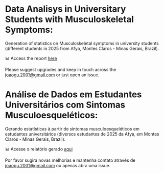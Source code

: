 # Data Analisys in Universitary Students with Musculoskeletal Symptoms:
Generation of statistics on Musculoskeletal symptoms in university students (different students in 2025 from Afya, Montes Claros - Minas Gerais, Brazil).

📊 Access the report [here](https://github.com/jAzz-hub/Sintomas-Musculoesquel-ticos-em-Universit-rios/blob/main/Documentation/Relat%C3%B3rio/An%C3%A1lise_de_Dados_TCC_Sintomas_Musculoesquel%C3%A9ticos_em_Universit%C3%A1rios.pdf)

Please suggest upgrades and keep in touch across the joaogu.2001@gmail.com or just open an issue.


# Análise de Dados em Estudantes Universitários com Sintomas Musculoesqueléticos:
Gerando estatísticas à partir de sintomas musculoesqueléticos em estudantes universitários (diversos estudantes de 2025 da Afya, em Montes Claros - Minas Gerais, Brazil).

📊 Acesse o relatório gerado [aqui](https://github.com/jAzz-hub/Sintomas-Musculoesquel-ticos-em-Universit-rios/blob/main/Documentation/Relat%C3%B3rio/An%C3%A1lise_de_Dados_TCC_Sintomas_Musculoesquel%C3%A9ticos_em_Universit%C3%A1rios.pdf)

Por favor sugira novas melhorias e mantenha contato através de joaogu.2001@gmail.com ou apenas abra uma issue.
